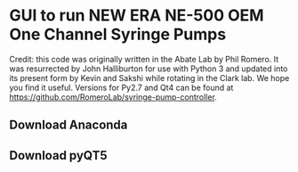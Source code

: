 # GUI to run NEW ERA NE-500 OEM One Channel Syringe Pumps

Credit: this code was originally written in the Abate Lab by Phil Romero. It was resurrected by John Halliburton for use with Python 3 and updated into its present form by Kevin and Sakshi while rotating in the Clark lab. We hope you find it useful. Versions for Py2.7 and Qt4 can be found at https://github.com/RomeroLab/syringe-pump-controller. 

## Download Anaconda


## Download pyQT5
